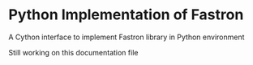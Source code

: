 # Python Implementation of Fastron

A Cython interface to implement Fastron library in Python environment

Still working on this documentation file
